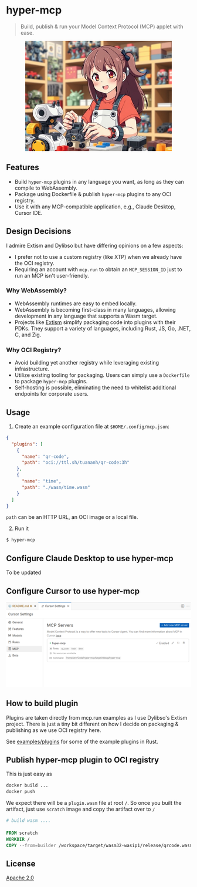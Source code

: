 # hyper-mcp

> Build, publish & run your Model Context Protocol (MCP) applet with ease.

<p align="center">
  <img src="./assets/ai.jpg" style="height: 300px;">
</p>

## Features

- Build `hyper-mcp` plugins in any language you want, as long as they can compile to WebAssembly.
- Package using Dockerfile & publish `hyper-mcp` plugins to any OCI registry.
- Use it with any MCP-compatible application, e.g., Claude Desktop, Cursor IDE.

## Design Decisions

I admire Extism and Dylibso but have differing opinions on a few aspects:

- I prefer not to use a custom registry (like XTP) when we already have the OCI registry.
- Requiring an account with `mcp.run` to obtain an `MCP_SESSION_ID` just to run an MCP isn't user-friendly.

### Why WebAssembly?

- WebAssembly runtimes are easy to embed locally.
- WebAssembly is becoming first-class in many languages, allowing development in any language that supports a Wasm target.
- Projects like [Extism](https://github.com/extism/extism) simplify packaging code into plugins with their PDKs. They support a variety of languages, including Rust, JS, Go, .NET, C, and Zig.

### Why OCI Registry?

- Avoid building yet another registry while leveraging existing infrastructure.
- Utilize existing tooling for packaging. Users can simply use a `Dockerfile` to package `hyper-mcp` plugins.
- Self-hosting is possible, eliminating the need to whitelist additional endpoints for corporate users.

## Usage

1. Create an example configuration file at `$HOME/.config/mcp.json`:

  ```json
  {
    "plugins": [
      {
        "name": "qr-code",
        "path": "oci://ttl.sh/tuananh/qr-code:3h"
      },
      {
        "name": "time",
        "path": "./wasm/time.wasm"
      }
    ]
  }
  ```

`path` can be an HTTP URL, an OCI image or a local file.

2. Run it

```sh
$ hyper-mcp
```

## Configure Claude Desktop to use hyper-mcp

To be updated

## Configure Cursor to use hyper-mcp

![cursor mcp](./assets/cursor-mcp.png)

## How to build plugin

Plugins are taken directly from mcp.run examples as I use Dylibso's Extism project. There is just a tiny bit different on how I decide on packaging & publishing as we use OCI registry here.

See [examples/plugins](./examples/plugins) for some of the example plugins in Rust.

## Publish hyper-mcp plugin to OCI registry

This is just easy as

```sh
docker build ...
docker push
```

We expect there will be a `plugin.wasm` file at root `/`. So once you built the artifact, just use `scratch` image and copy the artifact over to `/`

```dockerfile
# build wasm ....

FROM scratch
WORKDIR /
COPY --from=builder /workspace/target/wasm32-wasip1/release/qrcode.wasm /plugin.wasm
```

## License

[Apache 2.0](./LICENSE)
